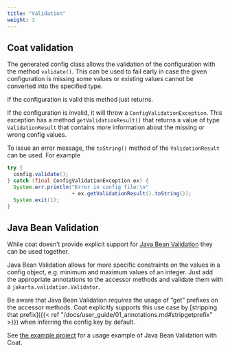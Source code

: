 ```yaml
---
title: "Validation"
weight: 3
---
```


## Coat validation

The generated config class allows the validation of the configuration with
the method `validate()`. This can be used to fail early in case the given
configuration is missing some values or existing values cannot be converted
into the specified type.

If the configuration is valid this method just returns.

If the configuration is invalid, it will throw a
`ConfigValidationException`. This exception has a method
`getValidationResult()` that returns a value of type `ValidationResult`
that contains more information about the missing or wrong config values.

To issue an error message, the `toString()` method of the
`ValidationResult` can be used. For example

```java
try {
  config.validate();
} catch (final ConfigValidationException ex) {
  System.err.println("Error in config file:\n" 
                     + ex.getValidationResult().toString());
  System.exit(1);
}
```


## Java Bean Validation

While coat doesn’t provide explicit support for [Java Bean Validation](https://en.wikipedia.org/wiki/Bean_Validation) they can be used together.

Java Bean Validation allows for more specific constraints on the values in a config object, e.g. minimum and maximum values of an integer. Just add the appropriate annotations to the accessor methods and validate them with a `jakarta.validation.Validator`.

Be aware that Java Bean Validation _requires_ the usage of “get” prefixes on the accessor methods. Coat explicitly supports this use case by [stripping that prefix]({{< ref "/docs/user_guide/01_annotations.md#stripgetprefix" >}}) when inferring the config key by default.

See [the example project](https://github.com/poiu-de/coat/tree/master/coat-example) for a usage example of Java Bean Validation with Coat.
